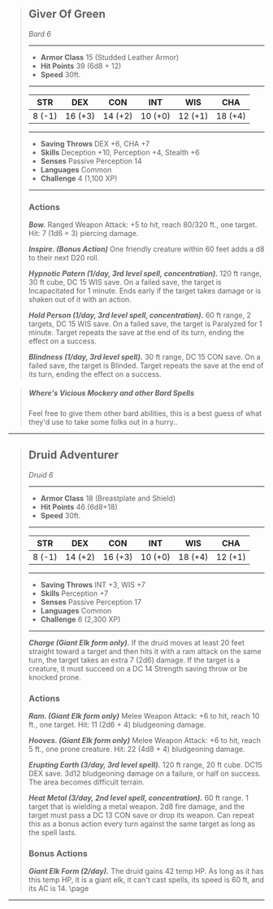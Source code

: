 > ## Giver Of Green
>*Bard 6*
> ___
> - **Armor Class** 15 (Studded Leather Armor)
> - **Hit Points** 39 (6d8 + 12)
> - **Speed** 30ft.
>___
>|STR|DEX|CON|INT|WIS|CHA|
>|:---:|:---:|:---:|:---:|:---:|:---:|
>|8 (-1)|16 (+3)|14 (+2)|10 (+0)|12 (+1)|18 (+4)|
>___
> - **Saving Throws** DEX +6, CHA +7
> - **Skills** Deception +10, Perception +4, Stealth +6
> - **Senses** Passive Perception 14
> - **Languages** Common
> - **Challenge** 4 (1,100 XP)
> ___
>
>
> ### Actions
>
> ***Bow.*** Ranged Weapon Attack: +5 to hit, reach 80/320 ft., one target. Hit: 7 (1d6 + 3) piercing damage.
>
> ***Inspire. (Bonus Action)*** One friendly creature within 60 feet adds a d8 to their next D20 roll.
>
> ***Hypnotic Patern (1/day, 3rd level spell, concentration).*** 120 ft range, 30 ft cube, DC 15 WIS save. On a failed save, the target is Incapacitated for 1 minute. Ends early if the target takes damage or is shaken out of it with an action.
>
> ***Hold Person (1/day, 3rd level spell, concentration).*** 60 ft range, 2 targets, DC 15 WIS save. On a failed save, the target is Paralyzed for 1 minute. Target repeats the save at the end of its turn, ending the effect on a success.
>
> ***Blindness (1/day, 3rd level spell).*** 30 ft range, DC 15 CON save. On a failed save, the target is Blinded. Target repeats the save at the end of its turn, ending the effect on a success.

> ##### Where's Vicious Mockery and other Bard Spells
> Feel free to give them other bard abilities, this is a best guess of what they'd use to take some folks out in a hurry.. 
> 
___
> ## Druid Adventurer
>*Druid 6*
> ___
> - **Armor Class** 18 (Breastplate and Shield)
> - **Hit Points** 46 (6d8+18)
> - **Speed** 30ft.
>___
>|STR|DEX|CON|INT|WIS|CHA|
>|:---:|:---:|:---:|:---:|:---:|:---:|
>|8 (-1)|14 (+2)|16 (+3)|10 (+0)|18 (+4)|12 (+1)|
>___
> - **Saving Throws** INT +3, WIS +7
> - **Skills** Perception +7
> - **Senses** Passive Perception 17
> - **Languages** Common
> - **Challenge** 6 (2,300 XP)
> ___
>
>***Charge (Giant Elk form only).*** If the druid moves at least 20 feet straight toward a target and then hits it with a ram attack on the same turn, the target takes an extra 7 (2d6) damage. If the target is a creature, it must succeed on a DC 14 Strength saving throw or be knocked prone.
> ### Actions
> 
>***Ram. (Giant Elk form only)*** Melee Weapon Attack: +6 to hit, reach 10 ft., one target. Hit: 11 (2d6 + 4) bludgeoning damage.
>
>***Hooves. (Giant Elk form only)*** Melee Weapon Attack: +6 to hit, reach 5 ft., one prone creature. Hit: 22 (4d8 + 4) bludgeoning damage.
>
> ***Erupting Earth (3/day, 3rd level spell).*** 120 ft range, 20 ft cube. DC15 DEX save. 3d12 bludgeoning damage on a failure, or half on success. The area becomes difficult terrain.
>
> ***Heat Metal (3/day, 2nd level spell, concentration).*** 60 ft range. 1 target that is wielding a metal weapon. 2d8 fire damage, and the target must pass a DC 13 CON save or drop its weapon. Can repeat this as a bonus action every turn against the same target as long as the spell lasts.
>
> ### Bonus Actions
> ***Giant Elk Form (2/day).*** The druid gains 42 temp HP. As long as it has this temp HP, it is a giant elk, it can't cast spells, its speed is 60 ft, and its AC is 14.
\page
___